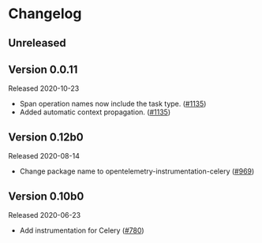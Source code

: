 # Changelog

## Unreleased

## Version 0.0.11

Released 2020-10-23

- Span operation names now include the task type. ([#1135](https://github.com/open-telemetry/opentelemetry-python/pull/1135))
- Added automatic context propagation. ([#1135](https://github.com/open-telemetry/opentelemetry-python/pull/1135))

## Version 0.12b0

Released 2020-08-14

- Change package name to opentelemetry-instrumentation-celery
  ([#969](https://github.com/open-telemetry/opentelemetry-python/pull/969))

## Version 0.10b0

Released 2020-06-23

- Add instrumentation for Celery ([#780](https://github.com/open-telemetry/opentelemetry-python/pull/780))
